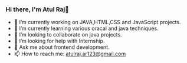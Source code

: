 ### Hi there, I'm Atul Raj👋

 
- 🔭 I’m currently working on JAVA,HTML,CSS and JavaScript projects.
- 🌱 I’m currently learning various oracal and java techniques.
- 👯 I’m looking to collaborate on java projects. 
- 🤔 I’m looking for help with Internship.
- 💬 Ask me about frontend development.
- 📫 How to reach me: atulraj.ar123@gmail.com
